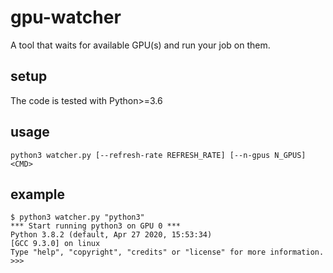  gpu-watcher 
==============================
A tool that waits for available GPU(s) and run your job on them.
## setup
The code is tested with Python>=3.6
## usage
```shell
python3 watcher.py [--refresh-rate REFRESH_RATE] [--n-gpus N_GPUS] <CMD>
```
## example
```
$ python3 watcher.py "python3"
*** Start running python3 on GPU 0 ***
Python 3.8.2 (default, Apr 27 2020, 15:53:34) 
[GCC 9.3.0] on linux
Type "help", "copyright", "credits" or "license" for more information.
>>> 
```


